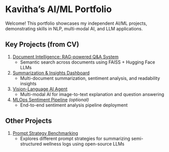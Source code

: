 # Kavitha’s AI/ML Portfolio

Welcome! This portfolio showcases my independent AI/ML projects, demonstrating skills in NLP, multi-modal AI, and LLM applications.

## Key Projects (from CV)

1. [Document Intelligence: RAG-powered Q&A System](https://github.com/Kav-Gowda/RAG_Document_QA_System)
   - Semantic search across documents using FAISS + Hugging Face LLMs
2. [Summarization & Insights Dashboard](https://github.com/Kav-Gowda/Summarization_Insights_Dashboard)
   - Multi-document summarization, sentiment analysis, and readability insights
3. [Vision-Language AI Agent](https://github.com/Kav-Gowda/Vision_Language_AI_Agent)
   - Multi-modal AI for image-to-text explanation and question answering
4. [MLOps Sentiment Pipeline](https://github.com/Kav-Gowda/mlops-sentiment-pipeline) *(optional)*
   - End-to-end sentiment analysis pipeline deployment

## Other Projects

1. [Prompt Strategy Benchmarking](https://github.com/Kav-Gowda/prompt-bench-wellness-summarization)
   - Explores different prompt strategies for summarizing semi-structured wellness logs using open-source LLMs
